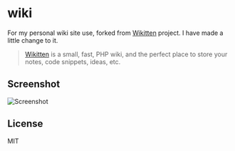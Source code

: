 # wiki

For my personal wiki site use, forked from [Wikitten](http://wikitten.vizuina.com) project. I have made a little change to it.

> [Wikitten](http://wikitten.vizuina.com) is a small, fast, PHP wiki, and the perfect place to store your notes, code snippets, ideas, etc.

## Screenshot

![Screenshot](http://i.imgur.com/oov92PW.png)

## License

MIT
